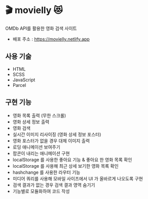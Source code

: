 # 🎬 movielly 😻
OMDb API를 활용한 영화 검색 사이트

- 배포 주소 : https://movielly.netlify.app

## 사용 기술
- HTML
- SCSS
- JavaScript
- Parcel

## 구현 기능
- 영화 목록 출력 (무한 스크롤)
- 영화 상세 정보 출력
- 영화 검색
- 실시간 이미지 리사이징 (영화 상세 정보 포스터)
- 영화 포스터가 없을 경우 대체 이미지 출력
- 로딩 애니메이션 보여주기
- 팝콘이 내리는 애니메이션 구현
- localStorage 를 사용한 좋아요 기능 & 좋아요 한 영화 목록 확인
- localStorage 를 사용해 최근 상세 보기한 영화 목록 확인
- hashchange 를 사용한 라우터 기능
- 미디어 쿼리를 사용해 모바일 사이즈에서 UI 가 올바르게 나오도록 구현
- 검색 결과가 없는 경우 검색 결과 영역 숨기기
- 기능별로 모듈화하여 코드 작성
